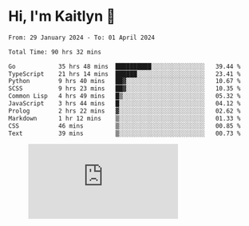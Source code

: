 # Hi, I'm Kaitlyn 👋
<!--START_SECTION:waka-->

```txt
From: 29 January 2024 - To: 01 April 2024

Total Time: 90 hrs 32 mins

Go            35 hrs 48 mins  ██████████░░░░░░░░░░░░░░░   39.44 %
TypeScript    21 hrs 14 mins  ██████░░░░░░░░░░░░░░░░░░░   23.41 %
Python        9 hrs 40 mins   ██▓░░░░░░░░░░░░░░░░░░░░░░   10.67 %
SCSS          9 hrs 23 mins   ██▓░░░░░░░░░░░░░░░░░░░░░░   10.35 %
Common Lisp   4 hrs 49 mins   █▒░░░░░░░░░░░░░░░░░░░░░░░   05.32 %
JavaScript    3 hrs 44 mins   █░░░░░░░░░░░░░░░░░░░░░░░░   04.12 %
Prolog        2 hrs 22 mins   ▓░░░░░░░░░░░░░░░░░░░░░░░░   02.62 %
Markdown      1 hr 12 mins    ▒░░░░░░░░░░░░░░░░░░░░░░░░   01.33 %
CSS           46 mins         ▒░░░░░░░░░░░░░░░░░░░░░░░░   00.85 %
Text          39 mins         ▒░░░░░░░░░░░░░░░░░░░░░░░░   00.73 %
```

<!--END_SECTION:waka-->

<figure><embed src="https://wakatime.com/share/@018d58bc-3d22-46c9-b2d7-4ed36fb8172d/243b5d9b-77cd-4133-89ff-dcc8f225fa18.svg"></embed></figure>
